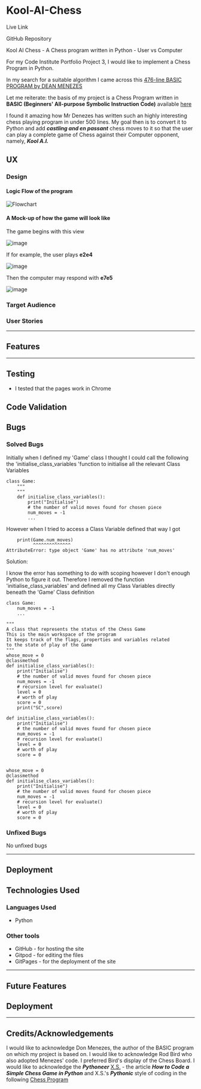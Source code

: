 # Kool-AI-Chess

Live Link

GitHub Repository

Kool AI Chess - A Chess program written in Python - User vs Computer

For my Code Institute Portfolio Project 3, 
I would like to implement a Chess Program in Python.

In my search for a suitable algorithm I came across this [476-line BASIC PROGRAM by DEAN MENEZES](http://www.petesqbsite.com/sections/express/issue23/Tut_QB_Chess.txt)

Let me reiterate: the basis of my project is a Chess Program written in **BASIC (Beginners' All-purpose Symbolic Instruction Code)**
available [here](http://www.petesqbsite.com/sections/express/issue23/Tut_QB_Chess.txt)

I found it amazing how Mr Denezes has written such an highly interesting chess playing program in under 500 lines.
My goal then is to convert it to Python and add ***castling and en passant*** chess moves to it so that the user can play a complete game of Chess against their Computer opponent, namely, ***Kool A.I.***

## UX

### Design

#### Logic Flow of the program

![Flowchart](https://github.com/DelroyGayle/Kool-AI-Chess/assets/91061592/218a8f5e-38ef-4fba-bf27-4c577cfb9e83)

#### A Mock-up of how the game will look like

The game begins with this view

![image](https://github.com/DelroyGayle/Kool-AI-Chess/assets/91061592/4e782939-b475-4b30-b69f-31b6c79bb39b)

If for example, the user plays **e2e4**

![image](https://github.com/DelroyGayle/Kool-AI-Chess/assets/91061592/61e63c94-30e0-46c6-adb7-96da1f43da2c)

Then the computer may respond with **e7e5**

![image](https://github.com/DelroyGayle/Kool-AI-Chess/assets/91061592/0aa858fb-a6d4-43c0-a15e-f9e5d03fea16)

### Target Audience

### User Stories

------

## Features

------

## Testing

* I tested that the pages work in Chrome

## Code Validation

## Bugs

### Solved Bugs

Initially when I defined my 'Game' class
I thought I could call the following the 'initialise_class_variables 'function
to initialise all the relevant Class Variables
```
class Game:
    """
    """
    def initialise_class_variables():
        print("Initialise")
        # the number of valid moves found for chosen piece
        num_moves = -1    
        ...
```

However when I tried to access a Class Variable defined that way
I got
```
    print(Game.num_moves)
          ^^^^^^^^^^^^^^
AttributeError: type object 'Game' has no attribute 'num_moves'
```

Solution:

I know the error has something to do with scoping however I don't enough Python to figure it out.
Therefore I removed the function 'initialise_class_variables' and defined all my Class Variables 
directly beneath the 'Game' Class definition
```
class Game:
    num_moves = -1    
    ...
```
    """
    A class that represents the status of the Chess Game
    This is the main workspace of the program
    It keeps track of the flags, properties and variables related 
    to the state of play of the Game
    """
    whose_move = 0 
    @classmethod
    def initialise_class_variables():
        print("Initialise")
        # the number of valid moves found for chosen piece
        num_moves = -1    
        # recursion level for evaluate()
        level = 0         
        # worth of play
        score = 0         
        print("SC",score)

    def initialise_class_variables():
        print("Initialise")
        # the number of valid moves found for chosen piece
        num_moves = -1    
        # recursion level for evaluate()
        level = 0         
        # worth of play
        score = 0         


    whose_move = 0 
    @classmethod
    def initialise_class_variables():
        print("Initialise")
        # the number of valid moves found for chosen piece
        num_moves = -1    
        # recursion level for evaluate()
        level = 0         
        # worth of play
        score = 0         

### Unfixed Bugs

No unfixed bugs

------

## Deployment

## Technologies Used

### Languages Used

* Python

### Other tools

* GitHub - for hosting the site
* Gitpod - for editing the files
* GitPages - for the deployment of the site

---


## Future Features

## Deployment

------

## Credits/Acknowledgements

I would like to acknowledge Don Menezes, the author of the BASIC program on which my project is based on.
I would like to acknowledge Rod Bird who also adopted Menezes' code. I preferred Bird's display of the Chess Board.
I would like to acknowledge the ***Pythoneer*** [X.S.](https://xsanon.medium.com/) - the article ***How to Code a Simple Chess Game in Python*** and X.S.'s ***Pythonic*** style of coding in the following [Chess Program](https://github.com/xsanon/chess)